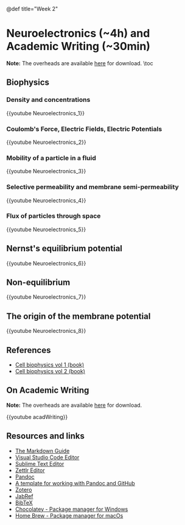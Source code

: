 @def title="Week 2"

# Neuroelectronics (~4h) and Academic Writing (~30min)

**Note:** The overheads are available
[here](https://github.com/mgiugliano/ComputationalNeurobiologyCourse/tree/main/overheads/Lectures)
for download. \toc

## Biophysics

### Density and concentrations

{{youtube Neuroelectronics_1}}

### Coulomb's Force, Electric Fields, Electric Potentials

{{youtube Neuroelectronics_2}}

### Mobility of a particle in a fluid

{{youtube Neuroelectronics_3}}

### Selective permeability and membrane semi-permeability

{{youtube Neuroelectronics_4}}

### Flux of particles through space

{{youtube Neuroelectronics_5}}

## Nernst's equilibrium potential

{{youtube Neuroelectronics_6}}

## Non-equilibrium

{{youtube Neuroelectronics_7}}

## The origin of the membrane potential

{{youtube Neuroelectronics_8}}

## References

- [Cell biophysics vol 1 (book)](https://www.amazon.it/Cellular-Biophysics-Thomas-Fischer-Weiss/dp/0262527766)
- [Cell biophysics vol 2 (book)](https://www.amazon.it/Cellular-Biophysics-Electrical-Properties-2/dp/0262529572)



## On Academic Writing

**Note:** The overheads are available
[here](https://github.com/mgiugliano/ComputationalNeurobiologyCourse/tree/main/overheads/softSkills)
for download.

{{youtube acadWriting}}

## Resources and links

- [The Markdown Guide](https://www.markdownguide.org)
- [Visual Studio Code Editor](https://code.visualstudio.com)
- [Sublime Text Editor](http://sublimetext.com)
- [Zettlr Editor](http://zettlr.com)
- [Pandoc](https://pandoc.org)
- [A template for working with Pandoc and GitHub](https://github.com/mgiugliano/manuscript_template)
- [Zotero](https://www.zotero.org)
- [JabRef](https://www.jabref.org)
- [BibTeX](http://www.bibtex.org)
- [Chocolatey - Package manager for Windows](http://chocolatey.org)
- [Home Brew - Package manager for macOs](https://brew.sh)

